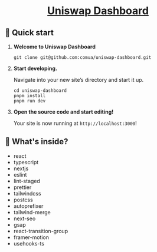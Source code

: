 <p align="center">
  <a href="">
    <h1 align="center">
      Uniswap Dashboard
    </h1>
  </a>
</p>

## 🚀 Quick start

1.  **Welcome to Uniswap Dashboard**

    ```shell
    git clone git@github.com:comua/uniswap-dashboard.git
    ```

1.  **Start developing.**

    Navigate into your new site’s directory and start it up.

    ```shell
    cd uniswap-dashboard
    pnpm install
    pnpm run dev
    ```

1.  **Open the source code and start editing!**

    Your site is now running at `http://localhost:3000`!

## 🧐 What's inside?

- react
- typescript
- nextjs
- eslint
- lint-staged
- prettier
- tailwindcss
- postcss
- autoprefixer
- tailwind-merge
- next-seo
- gsap
- react-transition-group
- framer-motion
- usehooks-ts
